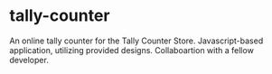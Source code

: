 # tally-counter
An online tally counter for the Tally Counter Store. Javascript-based application, utilizing provided designs. Collaboartion with a fellow developer.
